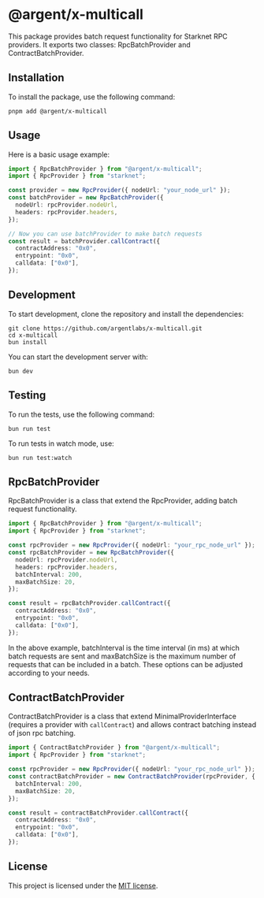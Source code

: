 # @argent/x-multicall

This package provides batch request functionality for Starknet RPC providers.
It exports two classes: RpcBatchProvider and ContractBatchProvider.

## Installation

To install the package, use the following command:

```
pnpm add @argent/x-multicall
```

## Usage

Here is a basic usage example:

```typescript
import { RpcBatchProvider } from "@argent/x-multicall";
import { RpcProvider } from "starknet";

const provider = new RpcProvider({ nodeUrl: "your_node_url" });
const batchProvider = new RpcBatchProvider({
  nodeUrl: rpcProvider.nodeUrl,
  headers: rpcProvider.headers,
});

// Now you can use batchProvider to make batch requests
const result = batchProvider.callContract({
  contractAddress: "0x0",
  entrypoint: "0x0",
  calldata: ["0x0"],
});
```

## Development

To start development, clone the repository and install the dependencies:

```
git clone https://github.com/argentlabs/x-multicall.git
cd x-multicall
bun install
```

You can start the development server with:

```
bun dev
```

## Testing

To run the tests, use the following command:

```
bun run test
```

To run tests in watch mode, use:

```
bun run test:watch
```

## RpcBatchProvider

RpcBatchProvider is a class that extend the RpcProvider, adding batch request functionality.

```typescript
import { RpcBatchProvider } from "@argent/x-multicall";
import { RpcProvider } from "starknet";

const rpcProvider = new RpcProvider({ nodeUrl: "your_rpc_node_url" });
const rpcBatchProvider = new RpcBatchProvider({
  nodeUrl: rpcProvider.nodeUrl,
  headers: rpcProvider.headers,
  batchInterval: 200,
  maxBatchSize: 20,
});

const result = rpcBatchProvider.callContract({
  contractAddress: "0x0",
  entrypoint: "0x0",
  calldata: ["0x0"],
});
```

In the above example, batchInterval is the time interval (in ms) at which batch requests are sent and maxBatchSize is the maximum number of requests that can be included in a batch. These options can be adjusted according to your needs.

## ContractBatchProvider

ContractBatchProvider is a class that extend MinimalProviderInterface (requires a provider with `callContract`) and allows contract batching instead of json rpc batching.

```typescript
import { ContractBatchProvider } from "@argent/x-multicall";
import { RpcProvider } from "starknet";

const rpcProvider = new RpcProvider({ nodeUrl: "your_rpc_node_url" });
const contractBatchProvider = new ContractBatchProvider(rpcProvider, {
  batchInterval: 200,
  maxBatchSize: 20,
});

const result = contractBatchProvider.callContract({
  contractAddress: "0x0",
  entrypoint: "0x0",
  calldata: ["0x0"],
});
```

## License

This project is licensed under the [MIT license](LICENSE).
